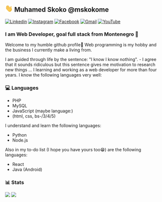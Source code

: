 <!--
**mskoko/mskoko** is a ✨ _special_ ✨ repository because its `README.md` (this file) appears on your GitHub profile.

Here are some ideas to get you started:

- 🔭 I’m currently working on ...
- 🌱 I’m currently learning ...
- 👯 I’m looking to collaborate on ...
- 🤔 I’m looking for help with ...
- 💬 Ask me about ...
- 📫 How to reach me: ...
- 😄 Pronouns: ...
- ⚡ Fun fact: ...
-->

## <img src="./assets/waving.gif" width="25px"> Muhamed Skoko @mskokome

[![Linkedin](https://img.shields.io/badge/-mskoko--me--00-ED604C?style=flat-square&logo=Linkedin&logoColor=white&link=https://www.linkedin.com/in/mskoko-me-00/)](https://www.linkedin.com/in/mskoko-me-00/)
[![Instagram](https://img.shields.io/badge/-_muky00-ED604C?style=flat-square&logo=Instagram&logoColor=white&link=https://www.instagram.com/_muky00/)](https://www.instagram.com/_muky00/)
[![Facebook](https://img.shields.io/badge/-mskoko.me-ED604C?style=flat-square&logo=facebook&logoColor=white&link=https://www.facebook.com/mskoko.me)](https://www.facebook.com/mskoko.me/)
[![Gmail](https://img.shields.io/badge/-mskoko.me@gmail.com-ED604C?style=flat-square&logo=Gmail&logoColor=white&link=mailto:mskoko.me@gmail.com)](mailto:mskoko.me@gmail.com)
[![YouTube](https://img.shields.io/youtube/channel/subscribers/UCiLOB1yDZ01RrQ-ccg5VV2A?style=flat-square)](https://www.youtube.com/channel/UCiLOB1yDZ01RrQ-ccg5VV2A)

### I am Web Developer, goal full stack from Montenegro 🚀

Welcome to my humble github profile🤗
Web programming is my hobby and the business I currently make a living from.

I am guided through life by the sentence: "I know I know nothing". - I agree that it sounds ridiculous but this sentence gives me motivation to research new things ... I learning and working as a web developer for more than four years.
I know the following languages very well: 
### 💻 Languages
   - PHP
   - MySQL
   - JavaScript
(maybe language:)
   - (html, css, bs-/3/4/5)

I understand and learn the following languages:
  - Python
  - Node.js

Also in my to-do list (I hope you have yours too😁) are the following languages:
  - React
  - Java (Android)


### 📊 Stats
<img height="160" src="https://github-readme-stats.vercel.app/api?username=mskoko&show_icons=true&theme=onedark&mskoko=hahah"> <img height="160" src="https://github-readme-stats.vercel.app/api/top-langs/?username=mskoko&langs_count=6&layout=compact&theme=onedark&mskoko=hahah">
